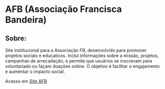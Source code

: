 # AFB (Associação Francisca Bandeira)

## Sobre:
Site institucional para a Associação FB, desenvolvido para promover projetos sociais e educativos. Inclui informações sobre a missão, projetos, campanhas de arrecadação, e permite que usuários se inscrevam para voluntariado ou façam doações online. O objetivo é facilitar o engajamento e aumentar o impacto social.

Acesso em [Site AFB](https://associacaofb.com)
